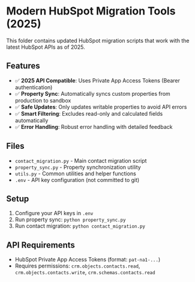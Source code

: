 # Modern HubSpot Migration Tools (2025)

This folder contains updated HubSpot migration scripts that work with the latest HubSpot APIs as of 2025.

## Features

- ✅ **2025 API Compatible**: Uses Private App Access Tokens (Bearer authentication)
- ✅ **Property Sync**: Automatically syncs custom properties from production to sandbox
- ✅ **Safe Updates**: Only updates writable properties to avoid API errors
- ✅ **Smart Filtering**: Excludes read-only and calculated fields automatically
- ✅ **Error Handling**: Robust error handling with detailed feedback

## Files

- `contact_migration.py` - Main contact migration script
- `property_sync.py` - Property synchronization utility
- `utils.py` - Common utilities and helper functions
- `.env` - API key configuration (not committed to git)

## Setup

1. Configure your API keys in `.env`
2. Run property sync: `python property_sync.py`  
3. Run contact migration: `python contact_migration.py`

## API Requirements

- HubSpot Private App Access Tokens (format: `pat-na1-...`)
- Requires permissions: `crm.objects.contacts.read`, `crm.objects.contacts.write`, `crm.schemas.contacts.read`